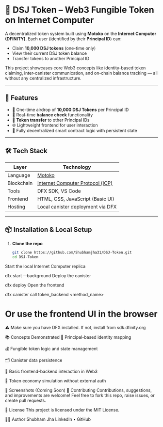 # 💸 DSJ Token – Web3 Fungible Token on Internet Computer

A decentralized token system built using **Motoko** on the **Internet Computer (DFINITY)**. Each user (identified by their **Principal ID**) can:
- Claim **10,000 DSJ tokens** (one-time only)
- View their current DSJ token balance
- Transfer tokens to another Principal ID

This project showcases core Web3 concepts like identity-based token claiming, inter-canister communication, and on-chain balance tracking — all without any centralized infrastructure.

---

## 🚀 Features

- 🎁 One-time airdrop of **10,000 DSJ Tokens** per Principal ID  
- 👛 Real-time **balance check** functionality  
- 🔁 **Token transfer** to other Principal IDs  
- 🌐 Lightweight frontend for user interaction  
- 🧠 Fully decentralized smart contract logic with persistent state

---

## 🛠 Tech Stack

| Layer       | Technology                     |
|-------------|---------------------------------|
| Language    | [Motoko](https://internetcomputer.org/motoko) |
| Blockchain  | [Internet Computer Protocol (ICP)](https://dfinity.org) |
| Tools       | DFX SDK, VS Code               |
| Frontend    | HTML, CSS, JavaScript (Basic UI) |
| Hosting     | Local canister deployment via DFX |

---

## 📦 Installation & Local Setup

1. **Clone the repo**
   ```bash
   git clone https://github.com/Shubhamjha31/DSJ-Token.git
   cd DSJ-Token
Start the local Internet Computer replica

dfx start --background
Deploy the canister

dfx deploy
Open the frontend

dfx canister call token_backend <method_name>
# Or use the frontend UI in the browser
⚠️ Make sure you have DFX installed. If not, install from sdk.dfinity.org

📚 Concepts Demonstrated
🔐 Principal-based identity mapping

💰 Fungible token logic and state management

🗂️ Canister data persistence

🔄 Basic frontend-backend interaction in Web3

📡 Token economy simulation without external auth

📸 Screenshots (Coming Soon)
🤝 Contributing
Contributions, suggestions, and improvements are welcome!
Feel free to fork this repo, raise issues, or create pull requests.

📜 License
This project is licensed under the MIT License.

👨‍💻 Author
Shubham Jha
LinkedIn • GitHub
